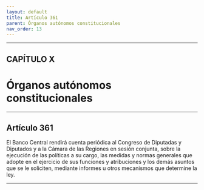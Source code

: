 ```yaml
---
layout: default
title: Artículo 361
parent: Órganos autónomos constitucionales
nav_order: 13
---
```


---

## CAPÍTULO X
# Órganos autónomos constitucionales

---

## Artículo 361

El Banco Central rendirá cuenta periódica al Congreso de Diputadas y Diputados y a la Cámara de las Regiones en sesión conjunta, sobre la ejecución de las políticas a su cargo, las medidas y normas generales que adopte en el ejercicio de sus funciones y atribuciones y los demás asuntos que se le soliciten, mediante informes u otros mecanismos que determine la ley.

---
